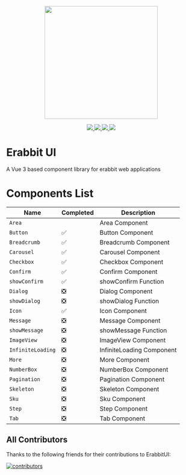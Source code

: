 <p align="center">
  <img width="300px" src="http://erabbit.itheima.net/img/logo.0940ebb5.png">
</p>

<p align="center">
  <a href="https://www.npmjs.org/package/erabbit">
    <img src="https://img.shields.io/npm/v/erabbit.svg" />
  </a>
  <a href="https://github.com/erabbit-dev/erabbit">
    <img src="https://img.shields.io/badge/node-%20%3E%3D%2016-47c219" />
  </a>
  <a href="https://npmcharts.com/compare/erabbit?minimal=true">
    <img src="https://img.shields.io/npm/dm/erabbit.svg" />
  </a>
  <a href="https://codecov.io/gh/erabbit-dev/erabbit-ui">
    <img src="https://codecov.io/gh/erabbit-dev/erabbit-ui/branch/main/graph/badge.svg?token=BKSBO2GLZI"/>
  </a>
  <br>
</p>

# Erabbit UI

A Vue 3 based component library for erabbit web applications

# Components List

| Name              | Completed | Description               |
| ----------------- | --------- | ------------------------- |
| `Area`            |           | Area Component            |
| `Button`          | ✅        | Button Component          |
| `Breadcrumb`      | ✅        | Breadcrumb Component      |
| `Carousel`        | ✅        | Carousel Component        |
| `Checkbox`        | ✅        | Checkbox Component        |
| `Confirm`         | ✅        | Confirm Component         |
| `showConfirm`     | ✅        | showConfirm Function      |
| `Dialog`          | ❎        | Dialog Component          |
| `showDialog`      | ❎        | showDialog Function       |
| `Icon`            | ✅        | Icon Component            |
| `Message`         | ❎        | Message Component         |
| `showMessage`     | ❎        | showMessage Function      |
| `ImageView`       | ❎        | ImageView Component       |
| `InfiniteLoading` | ❎        | InfiniteLoading Component |
| `More`            | ❎        | More Component            |
| `NumberBox`       | ❎        | NumberBox Component       |
| `Pagination`      | ❎        | Pagination Component      |
| `Skeleton`        | ❎        | Skeleton Component        |
| `Sku`             | ❎        | Sku Component             |
| `Step`            | ❎        | Step Component            |
| `Tab`             | ❎        | Tab Component             |

## All Contributors

Thanks to the following friends for their contributions to ErabbitUI:

<a href="https://github.com/erabbit-dev/erabbit-ui/graphs/contributors">
  <img src="https://opencollective.com/erabbit/contributors.svg?width=890&button=false" alt="contributors">
</a>
